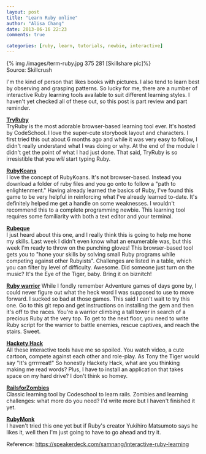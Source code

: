 ```yaml
---
layout: post
title: "Learn Ruby online"
author: "Alisa Chang"
date: 2013-06-16 22:23
comments: true

categories: [ruby, learn, tutorials, newbie, interactive]
---
```

{% img /images/term-ruby.jpg 375 281 [Skillshare pic]%}<br>
Source: Skillcrush

I'm the kind of person that likes books with pictures. I also tend to learn best by observing and grasping patterns.  So lucky for me, there are a number of interactive Ruby learning tools available to suit different learning styles.  I haven't yet checked all of these out, so this post is part review and part reminder.

**[TryRuby](http://tryruby.org)**<br>
TryRuby is the most adorable browser-based learning tool ever. It's hosted by CodeSchool. I love the super-cute storybook layout and characters. I first tried this out about 6 months ago and while it was very easy to follow, I didn't really understand what I was doing or why. At the end of the module I didn't get the point of what I had just done. That said, TryRuby is so irresistible that you *will* start typing Ruby. 

**[RubyKoans](http://rubykoans.com)**<br>
I love the concept of RubyKoans. It's not browser-based. Instead you download a folder of ruby files and you go onto to follow a "path to enlightenment." Having already learned the basics of Ruby, I've found this game to be very helpful in reinforcing what I've already learned to-date. It's definitely helped me get a handle on some weaknesses.  I wouldn't recommend this to a complete programming newbie.  This learning tool requires some familiarity with both a text editor and your terminal.

**[Rubeque](http://www.rubeque.com)**<br>
I just heard about this one, and I really think this is going to help me hone my skills. Last week I didn't even know what an enumerable was, but this week I'm ready to throw on the punching gloves! This browser-based tool gets you to "hone your skills by solving small Ruby programs while competing against other Rubyists". Challenges are listed in a table, which you can filter by level of difficulty. Awesome. Did someone just turn on the music? It's the Eye of the Tiger, baby. Bring it on biznitch!

**[Ruby warrior](https://github.com/ryanb/ruby-warrior)**
While I fondly remember Adventure games of days gone by, I could never figure out what the heck word I was supposed to use to move forward. I sucked so bad at those games. This said I can't wait to try this one. Go to this git repo and get instructions on installing the gem and then it's off to the races. You're a warrior climbing a tall tower in search of a precious Ruby at the very top. To get to the next floor, you need to write Ruby script for the warrior to battle enemies, rescue captives, and reach the stairs. Sweet.

**[Hackety Hack](http://hackety.com)**<br>
All these interactive tools have me so spoiled. You watch video, a cute cartoon, compete against each other and role-play. As Tony the Tiger would say "It's grrrrreat!" So honestly Hackety Hack, what are you thinking making me read words? Plus, I have to install an application that takes space on my hard drive? I don't think so homey. 

**[RailsforZombies](http://railsforzombies.org)**<br>
Classic learning tool by Codeschool to learn rails. Zombies and learning challenges: what more do you need? I'd write more but I haven't finished it yet.

**[RubyMonk](http://rubymonk.com)**<br>
I haven't tried this one yet but if Ruby's creator Yukihiro Matsumoto says he likes it, well then I'm just going to have to go ahead and try it.

Reference: https://speakerdeck.com/samnang/interactive-ruby-learning